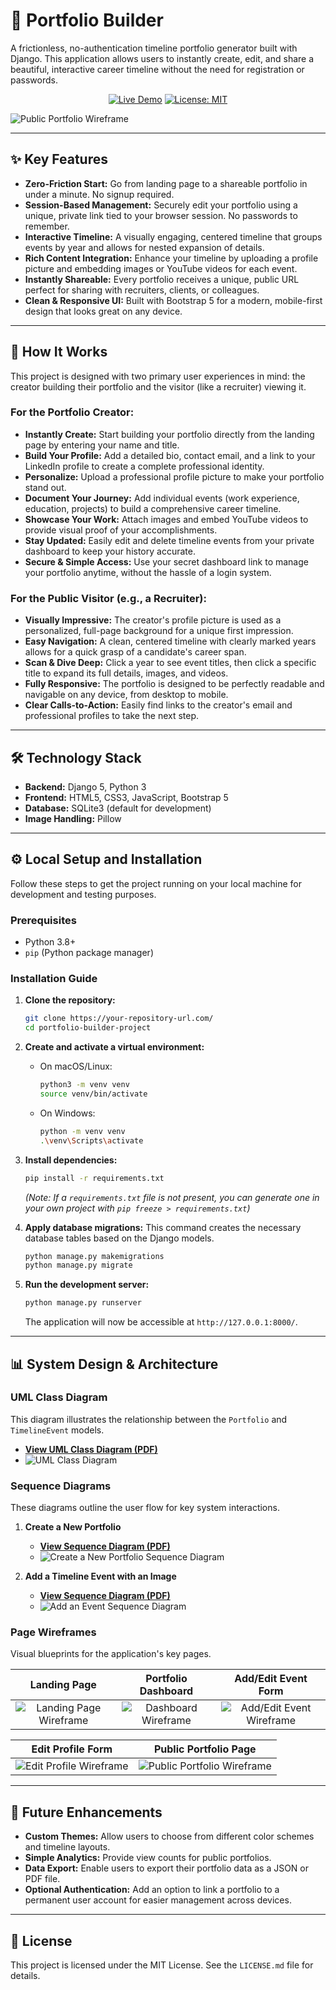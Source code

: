 # 🚀 Portfolio Builder

A frictionless, no-authentication timeline portfolio generator built with Django. This application allows users to instantly create, edit, and share a beautiful, interactive career timeline without the need for registration or passwords.

<div align="center">

[![Live Demo](https://img.shields.io/badge/Live_Demo-View_Project-brightgreen?style=for-the-badge&logo=rocket)](https://portfoliobuilder-production.up.railway.app/)
[![License: MIT](https://img.shields.io/badge/License-MIT-blue.svg?style=for-the-badge)](https://opensource.org/licenses/MIT)

</div>

![Public Portfolio Wireframe](/PortfolioBuilder/assets/images/wireframe-public-portfolio.png)

---

## ✨ Key Features

*   **Zero-Friction Start:** Go from landing page to a shareable portfolio in under a minute. No signup required.
*   **Session-Based Management:** Securely edit your portfolio using a unique, private link tied to your browser session. No passwords to remember.
*   **Interactive Timeline:** A visually engaging, centered timeline that groups events by year and allows for nested expansion of details.
*   **Rich Content Integration:** Enhance your timeline by uploading a profile picture and embedding images or YouTube videos for each event.
*   **Instantly Shareable:** Every portfolio receives a unique, public URL perfect for sharing with recruiters, clients, or colleagues.
*   **Clean & Responsive UI:** Built with Bootstrap 5 for a modern, mobile-first design that looks great on any device.

---

## 🎯 How It Works

This project is designed with two primary user experiences in mind: the creator building their portfolio and the visitor (like a recruiter) viewing it.

### For the Portfolio Creator:
*   **Instantly Create:** Start building your portfolio directly from the landing page by entering your name and title.
*   **Build Your Profile:** Add a detailed bio, contact email, and a link to your LinkedIn profile to create a complete professional identity.
*   **Personalize:** Upload a professional profile picture to make your portfolio stand out.
*   **Document Your Journey:** Add individual events (work experience, education, projects) to build a comprehensive career timeline.
*   **Showcase Your Work:** Attach images and embed YouTube videos to provide visual proof of your accomplishments.
*   **Stay Updated:** Easily edit and delete timeline events from your private dashboard to keep your history accurate.
*   **Secure & Simple Access:** Use your secret dashboard link to manage your portfolio anytime, without the hassle of a login system.

### For the Public Visitor (e.g., a Recruiter):
*   **Visually Impressive:** The creator's profile picture is used as a personalized, full-page background for a unique first impression.
*   **Easy Navigation:** A clean, centered timeline with clearly marked years allows for a quick grasp of a candidate's career span.
*   **Scan & Dive Deep:** Click a year to see event titles, then click a specific title to expand its full details, images, and videos.
*   **Fully Responsive:** The portfolio is designed to be perfectly readable and navigable on any device, from desktop to mobile.
*   **Clear Calls-to-Action:** Easily find links to the creator's email and professional profiles to take the next step.

---

## 🛠️ Technology Stack

*   **Backend:** Django 5, Python 3
*   **Frontend:** HTML5, CSS3, JavaScript, Bootstrap 5
*   **Database:** SQLite3 (default for development)
*   **Image Handling:** Pillow

---

## ⚙️ Local Setup and Installation

Follow these steps to get the project running on your local machine for development and testing purposes.

### Prerequisites
*   Python 3.8+
*   `pip` (Python package manager)

### Installation Guide

1.  **Clone the repository:**
    ```bash
    git clone https://your-repository-url.com/
    cd portfolio-builder-project
    ```

2.  **Create and activate a virtual environment:**
    *   On macOS/Linux:
        ```bash
        python3 -m venv venv
        source venv/bin/activate
        ```
    *   On Windows:
        ```bash
        python -m venv venv
        .\venv\Scripts\activate
        ```

3.  **Install dependencies:**
    ```bash
    pip install -r requirements.txt
    ```
    *(Note: If a `requirements.txt` file is not present, you can generate one in your own project with `pip freeze > requirements.txt`)*

4.  **Apply database migrations:**
    This command creates the necessary database tables based on the Django models.
    ```bash
    python manage.py makemigrations
    python manage.py migrate
    ```

5.  **Run the development server:**
    ```bash
    python manage.py runserver
    ```
    The application will now be accessible at `http://127.0.0.1:8000/`.

---

## 📊 System Design & Architecture

### UML Class Diagram
This diagram illustrates the relationship between the `Portfolio` and `TimelineEvent` models.

*   **[View UML Class Diagram (PDF)](/assets/pdfs/UML%20Digram.pdf)**
*   ![UML Class Diagram](/PortfolioBuilder/assets/images/UML%20Digram-1.jpg)

### Sequence Diagrams
These diagrams outline the user flow for key system interactions.

1.  **Create a New Portfolio**
    *   **[View Sequence Diagram (PDF)](/assets/pdfs/1.%20Sequence%20Diagram%20Create%20a%20New%20Portfolio.pdf)**
    *   ![Create a New Portfolio Sequence Diagram](/PortfolioBuilder/assets/images/1.%20Sequence%20Diagram%20Create%20a%20New%20Portfolio-1.jpg)

2.  **Add a Timeline Event with an Image**
    *   **[View Sequence Diagram (PDF)](/assets/pdfs/2.%20Sequence%20Diagram%20Add%20a%20Timeline%20Event%20with%20an%20Image.pdf)**
    *   ![Add an Event Sequence Diagram](/PortfolioBuilder/assets/images/2.%20Sequence%20Diagram%20Add%20a%20Timeline%20Event%20with%20an%20Image-1.jpg)

### Page Wireframes
Visual blueprints for the application's key pages.

| Landing Page | Portfolio Dashboard | Add/Edit Event Form |
| :---: | :---: | :---: |
| ![Landing Page Wireframe](/PortfolioBuilder/assets/images/wireframe-landing.png) | ![Dashboard Wireframe](/assets/images/wireframe-dashboard.png) | ![Add/Edit Event Wireframe](/PortfolioBuilder/assets/images/wireframe-event-form.png) |

| Edit Profile Form | Public Portfolio Page |
| :---: | :---: |
| ![Edit Profile Wireframe](/PortfolioBuilder/assets/images/wireframe-profile-form.png) | ![Public Portfolio Wireframe](/PortfolioBuilder/assets/images/wireframe-public-portfolio.png) |

---

## 🔮 Future Enhancements

*   **Custom Themes:** Allow users to choose from different color schemes and timeline layouts.
*   **Simple Analytics:** Provide view counts for public portfolios.
*   **Data Export:** Enable users to export their portfolio data as a JSON or PDF file.
*   **Optional Authentication:** Add an option to link a portfolio to a permanent user account for easier management across devices.

---

## 📄 License

This project is licensed under the MIT License. See the `LICENSE.md` file for details.